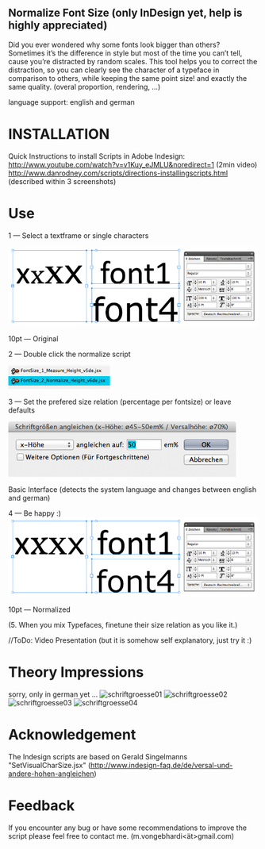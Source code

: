 Normalize Font Size (only InDesign yet, help is highly appreciated)
-------------------
Did you ever wondered why some fonts look bigger than others?
Sometimes it’s the difference in style but most of the time you can’t tell, cause you’re distracted by random scales.
This tool helps you to correct the distraction, so you can clearly see the character of a typeface in comparison to others, while keeping the same point size! and exactly the same quality. (overal proportion, rendering, …)

language support: english and german  

# INSTALLATION

Quick Instructions to install Scripts in Adobe Indesign:  
http://www.youtube.com/watch?v=v1Kuy_eJMLU&noredirect=1 (2min video) 
http://www.danrodney.com/scripts/directions-installingscripts.html (described within 3 screenshots)

# Use
1 — Select a textframe or single characters

![alt tag](fontsize_control_original.png)

10pt — Original

2 — Double click the normalize script

![alt tag](fontsize_control_scripts_window.png)

3 — Set the prefered size relation (percentage per fontsize) or leave defaults

![alt tag](fontsize_control_interface_simple.png)

Basic Interface (detects the system language and changes between english and german)
  
4 — Be happy :)
![alt tag](fontsize_control_normalized.png)

10pt — Normalized

(5. When you mix Typefaces, finetune their size relation as you like it.)

//ToDo: Video Presentation (but it is somehow self explanatory, just try it :)


# Theory Impressions
sorry, only in german yet …
![schriftgroesse01](http://vongebhardi.de/variables_of_type/Bilder/schriftgroesse_01.png)
![schriftgroesse02](http://vongebhardi.de/variables_of_type/Bilder/schriftgroesse_02.png)
![schriftgroesse03](http://vongebhardi.de/variables_of_type/Bilder/schriftgroesse_03.png)
![schriftgroesse04](http://vongebhardi.de/variables_of_type/Bilder/schriftgroesse_04.png)

# Acknowledgement
The Indesign scripts are based on Gerald Singelmanns "SetVisualCharSize.jsx" (http://www.indesign-faq.de/de/versal-und-andere-hohen-angleichen)

# Feedback
If you encounter any bug or have some recommendations to improve the script please feel free to contact me. (m.vongebhardi<ät>gmail.com)

